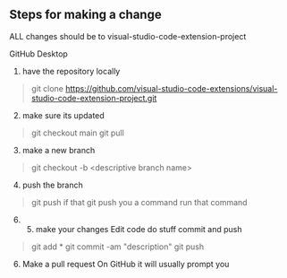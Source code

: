 ## Steps for making a change
 
ALL changes should be to
visual-studio-code-extension-project
 
GitHub Desktop
 
1. have the repository locally
> git clone https://github.com/visual-studio-code-extensions/visual-studio-code-extension-project.git
2. make sure its updated
> git checkout main
> git pull
3. make a new branch
> git checkout -b <your GitHub alias>\<descriptive branch name>
4. push the branch
> git push
if that git push you a command run that command

6. 5. make your changes
Edit code do stuff
commit and push
> git add  *
> git commit -am "description"
> git push
6. Make a pull request
On GitHub it will usually prompt you